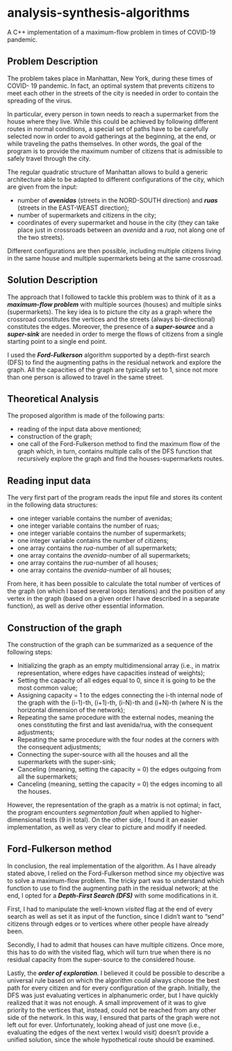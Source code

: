 # analysis-synthesis-algorithms
A C++ implementation of a maximum-flow problem in times of COVID-19 pandemic.

##  Problem Description
The problem takes place in Manhattan, New York, during these times of COVID- 19 pandemic. In fact, an optimal system that prevents citizens to meet each other in the streets of the city is needed in order to contain the spreading of the virus.

In particular, every person in town needs to reach a supermarket from the house where they live. While this could be achieved by following different routes in normal conditions, a special set of paths have to be carefully selected now in order to avoid gatherings at the beginning, at the end, or while traveling the paths themselves. In other words, the goal of the program is to provide the maximum number of citizens that is admissible to safely travel through the city.

The regular quadratic structure of Manhattan allows to build a generic architecture able to be adapted to different configurations of the city, which are given from the input:
* number of ***avenidas*** (streets in the NORD-SOUTH direction) and ***ruas*** (streets in the EAST-WEAST direction);
* number of supermarkets and citizens in the city;
* coordinates of every supermarket and house in the city (they can take place just in crossroads between an *avenida* and a *rua*, not along one of the two streets).

Different configurations are then possible, including multiple citizens living in the same house and multiple supermarkets being at the same crossroad.

## Solution Description
The approach that I followed to tackle this problem was to think of it as a ***maximum-flow problem*** with multiple sources (houses) and multiple sinks (supermarkets). The key idea is to picture the city as a graph where the crossroad constitutes the vertices and the streets (always bi-directional) constitutes the edges. Moreover, the presence of a ***super-source*** and a ***super-sink*** are needed in order to merge the flows of citizens from a single starting point to a single end point.

I used the ***Ford-Fulkerson*** algorithm supported by a depth-first search (DFS) to find the augmenting paths in the residual network and explore the graph. All the capacities of the graph are typically set to 1, since not more than one person is allowed to travel in the same street.

## Theoretical Analysis
The proposed algorithm is made of the following parts:
* reading of the input data above mentioned;
* construction of the graph;
* one call of the Ford-Fulkerson method to find the maximum flow of the graph which, in turn, contains multiple calls of the DFS function that recursively explore the graph and find the houses-supermarkets routes.

## Reading input data
The very first part of the program reads the input file and stores its content in the following data structures:
* one integer variable contains the number of avenidas;
* one integer variable contains the number of ruas;
* one integer variable contains the number of supermarkets;
* one integer variable contains the number of citizens;
* one array contains the *rua*-number of all supermarkets;
* one array contains the *avenida*-number of all supermarkets;
* one array contains the *rua*-number of all houses;
* one array contains the *avenida*-number of all houses;

From here, it has been possible to calculate the total number of vertices of the graph (on which I based several loops iterations) and the position of any vertex in the graph (based on a given order I have described in a separate function), as well as derive other essential information.

## Construction of the graph
The construction of the graph can be summarized as a sequence of the following steps:
* Initializing the graph as an empty multidimensional array (i.e., in matrix representation, where edges have capacities instead of weights);
* Setting the capacity of all edges equal to 0, since it is going to be the most common value;
* Assigning capacity = 1 to the edges connecting the i-th internal node of the graph with the (i-1)-th, (i+1)-th, (i-N)-th and (i+N)-th (where N is the horizontal dimension of the network);
* Repeating the same procedure with the external nodes, meaning the ones constituting the first and last avenida/rua, with the consequent adjustments;
* Repeating the same procedure with the four nodes at the corners with the consequent adjustments;
* Connecting the super-source with all the houses and all the supermarkets with the super-sink;
* Canceling (meaning, setting the capacity = 0) the edges outgoing from all the supermarkets;
* Canceling (meaning, setting the capacity = 0) the edges incoming to all the houses.

However, the representation of the graph as a matrix is not optimal; in fact, the program encounters *segmentation fault* when applied to higher- dimensional tests (9 in total). On the other side, I found it an easier implementation, as well as very clear to picture and modify if needed.

## Ford-Fulkerson method
In conclusion, the real implementation of the algorithm. As I have already stated above, I relied on the Ford-Fulkerson method since my objective was to solve a maximum-flow problem. The tricky part was to understand which function to use to find the augmenting path in the residual network; at the end, I opted for a ***Depth-First Search (DFS)*** with some modifications in it.

First, I had to manipulate the well-known *visited* flag at the end of every search as well as set it as input of the function, since I didn’t want to “send” citizens through edges or to vertices where other people have already been.

Secondly, I had to admit that houses can have multiple citizens. Once more, this has to do with the visited flag, which will turn true when there is no residual capacity from the super-source to the considered house.

Lastly, the ***order of exploration***. I believed it could be possible to describe a universal rule based on which the algorithm could always choose the best path for every citizen and for every configuration of the graph. Initially, the DFS was just evaluating vertices in alphanumeric order, but I have quickly realized that it was not enough. A small improvement of it was to give priority to the vertices that, instead, could not be reached from any other side of the network. In this way, I ensured that parts of the graph were not left out for ever. Unfortunately, looking ahead of just one move (i.e., evaluating the edges of the next vertex I would visit) doesn’t provide a unified solution, since the whole hypothetical route should be examined.








